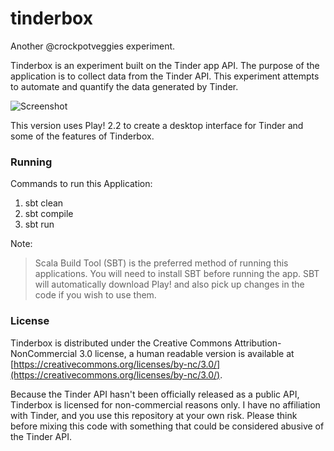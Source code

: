 tinderbox
=========

Another @crockpotveggies experiment.

Tinderbox is an experiment built on the Tinder app API. The purpose of the application is to collect data from the Tinder API. This experiment attempts to automate and quantify the data generated by Tinder.

![Screenshot](https://raw.githubusercontent.com/crockpotveggies/tinderbox/master/public/img/screenshot.jpg)

This version uses Play! 2.2 to create a desktop interface for Tinder and some of the features of Tinderbox.

### Running

Commands to run this Application:

1. sbt clean
2. sbt compile
3. sbt run

Note: 
> Scala Build Tool (SBT) is the preferred method of running this applications. You will need to install SBT before running the app.
> SBT will automatically download Play! and also pick up changes in the code if you wish to use them.

### License

Tinderbox is distributed under the Creative Commons Attribution-NonCommercial 3.0 license, a human readable version is available at [https://creativecommons.org/licenses/by-nc/3.0/](https://creativecommons.org/licenses/by-nc/3.0/).

Because the Tinder API hasn't been officially released as a public API, Tinderbox is licensed for non-commercial reasons only. I have no affiliation with Tinder, and you use this repository at your own risk. Please think before mixing this code with something that could be considered abusive of the Tinder API.
